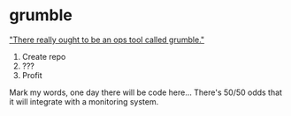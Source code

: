 # grumble

["There really ought to be an ops tool called grumble."](https://twitter.com/niccaluim/status/633754565242830848?s=03)

1. Create repo
2. ???
3. Profit

Mark my words, one day there will be code here... There's 50/50 odds that it will integrate with a monitoring system.
